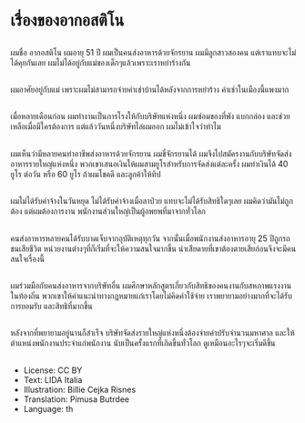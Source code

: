 # เรื่องของอากอสติโน

##
ผมชื่อ อากอสติโน ผมอายุ 51 ปี ผมเป็นคนส่งอาหารด้วยจักรยาน ผมมีลูกสาวสองคน แต่เราแทบจะไม่ได้คุยกันเลย ผมไม่ได้อยู่กับแม่ของเด็กๆแล้วเพราะเราหย่าร้างกัน

##
ผมอาศัยอยู่กับแม่ เพราะผมไม่สามารถจ่ายค่าเช่าบ้านได้หลังจากการหย่าร้าง ค่าเช่าในเมืองนี้แพงมาก

##
เมื่อหลายเดือนก่อน ผมทำงานเป็นภารโรงให้กับบริษัทแห่งหนึ่ง ผมซ่อมของที่พัง แบกกล่อง และช่วยเหลือเมื่อมีใครต้องการ แต่แล้ววันหนึ่งบริษัทไล่ผมออก ผมไม่เข้าใจว่าทำไม

##
ผมเห็นว่ามีหลายคนทำอาชีพส่งอาหารด้วยจักรยาน ผมขี่จักรยานได้ ผมจึงไปสมัครงานกับบริษัทจัดส่งอาหารรายใหญ่แห่งหนึ่ง พวกเขาเสนอเงินให้ผมสามยูโรสำหรับการจัดส่งแต่ละครั้ง ผมทำเงินได้ 40 ยูโร ต่อวัน หรือ 60 ยูโร ถ้าผมโชคดี และลูกค้าให้ทิป

##
ผมไม่ได้รับค่าจ้างในวันหยุด ไม่ได้รับค่าจ้างเมื่อลาป่วย แทบจะไม่ได้รับสิทธิใดๆเลย ผมคิดว่ามันไม่ถูกต้อง แต่ผมต้องการงาน พนักงานส่วนใหญ่เป็นผู้อพยพที่มาจากทั่วโลก

##
คนส่งอาหารหลายคนได้รับบาดเจ็บจากอุบัติเหตุทุกวัน จากนั้นเมื่อพนักงานส่งอาหารอายุ 25 ปีถูกรถชนเสียชีวิต หน่วยงานต่างๆที่ก็เริ่มที่จะให้ความสนใจมากขึ้น น่าเสียดายที่เขาต้องตายเสียก่อนจึงจะมีคนสนใจเรื่องนี้

##
ผมร่วมมือกับคนส่งอาหารจากบริษัทอื่น ผมศึกษาหลักสูตรเกี่ยวกับสิทธิของคนงานกับสหภาพแรงงานในท้องถิ่น พวกเขาให้คำแนะนำทางกฎหมายแก่เราโดยไม่คิดค่าใช้จ่าย เราพยายามอย่างมากที่จะได้รับการยอมรับ และสิทธิที่มากขึ้น

##
หลังจากที่พยายามอยู่นานก็สำเร็จ บริษัทจัดส่งรายใหญ่แห่งหนึ่งต้องจ่ายค่าปรับจำนวนมหาศาล และให้ตำแหน่งพนักงานประจำแก่พนักงาน นับเป็นครั้งแรกที่เกิดขึ้นทั่วโลก ดูเหมือนอะไรๆจะเริ่มดีขึ้น

##
* License: CC BY
* Text: LIDA Italia
* Illustration: Billie Cejka Risnes
* Translation: Pimusa Butrdee
* Language: th
